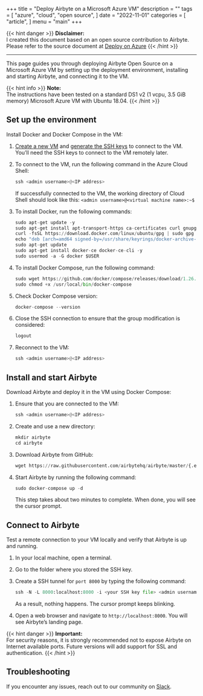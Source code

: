 +++
title = "Deploy Airbyte on a Microsoft Azure VM"
description = ""
tags = [
    "azure",
    "cloud",
    "open source",
]
date = "2022-11-01"
categories = [
    "article",
]
menu = "main"
+++

{{< hint danger >}}
**Disclaimer:**  
I created this document based on an open source contribution to Airbyte. Please refer to the source document at [Deploy on Azure](https://docs.airbyte.com/deploying-airbyte/on-azure-vm-cloud-shell) 
{{< /hint >}}

---

This page guides you through deploying Airbyte Open Source on a Microsoft Azure VM by setting up the deployment environment, installing and starting Airbyte, and connecting it to the VM.

{{< hint info >}}
**Note:**  
The instructions have been tested on a standard DS1 v2 (1 vcpu, 3.5 GiB memory) Microsoft Azure VM with Ubuntu 18.04.
{{< /hint >}}

## Set up the environment

Install Docker and Docker Compose in the VM:

1. [Create a new VM](https://learn.microsoft.com/en-us/azure/virtual-machines/) and [generate the SSH keys](https://learn.microsoft.com/en-us/azure/virtual-machines/ssh-keys-portal) to connect to the VM. You’ll need the SSH keys to connect to the VM remotely later. 

2. To connect to the VM, run the following command in the Azure Cloud Shell:

    ```python
    ssh <admin username>@<IP address>
    ```
    If successfully connected to the VM, the working directory of Cloud Shell should look like this: `<admin username>@<virtual machine name>:~$`

3. To install Docker, run the following commands:

    ```python
    sudo apt-get update -y
    sudo apt-get install apt-transport-https ca-certificates curl gnupg lsb-release -y
    curl -fsSL https://download.docker.com/linux/ubuntu/gpg | sudo gpg --dearmor -o /usr/share/keyrings/docker-archive-keyring.gpg
    echo "deb [arch=amd64 signed-by=/usr/share/keyrings/docker-archive-keyring.gpg] https://download.docker.com/linux/ubuntu $(lsb_release -cs) stable" | sudo tee /etc/apt/sources.list.d/docker.list > /dev/null
    sudo apt-get update
    sudo apt-get install docker-ce docker-ce-cli -y
    sudo usermod -a -G docker $USER
    ```

4. To install Docker Compose, run the following command:

    ```python
    sudo wget https://github.com/docker/compose/releases/download/1.26.2/docker-compose-$(uname -s)-$(uname -m) -O /usr/local/bin/docker-compose
    sudo chmod +x /usr/local/bin/docker-compose
    ```

5. Check Docker Compose version:

    ```python
    docker-compose --version
    ```

6. Close the SSH connection to ensure that the group modification is considered:

    ```python
    logout
    ```

7. Reconnect to the VM:

    ```python
    ssh <admin username>@<IP address>
    ```

## Install and start Airbyte

Download Airbyte and deploy it in the VM using Docker Compose:

1. Ensure that you are connected to the VM:

    ```python
    ssh <admin username>@<IP address>
    ```

2. Create and use a new directory:

    ```python 
    mkdir airbyte
    cd airbyte
    ```

3. Download Airbyte from GitHub: 

    ```python
    wget https://raw.githubusercontent.com/airbytehq/airbyte/master/{.env,docker-compose.yaml}
    ```

4. Start Airbyte by running the following command:

    ```python
    sudo docker-compose up -d
    ```
    This step takes about two minutes to complete. When done, you will see the cursor prompt.


## Connect to Airbyte

Test a remote connection to your VM locally and verify that Airbyte is up and running.

1. In your local machine, open a terminal. 
2. Go to the folder where you stored the SSH key.
3. Create a SSH tunnel for `port 8000` by typing the following command:

    ```python 
    ssh -N -L 8000:localhost:8000 -i <your SSH key file> <admin username>@<IP address>
    ```
	As a result, nothing happens. The cursor prompt keeps blinking.

4. Open a web browser and navigate to `http://localhost:8000`. You will see Airbyte’s landing page. 

{{< hint danger >}}
**Important:**  
For security reasons, it is strongly recommended not to expose Airbyte on Internet available ports. Future versions will add support for SSL and authentication.
{{< /hint >}}

## Troubleshooting

If you encounter any issues, reach out to our community on [Slack](https://slack.airbyte.com/).